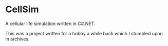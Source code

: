 # CellSim

A cellular life simulation written in C#.NET.

This was a project written for a hobby a while back which I stumbled upon in archives.
